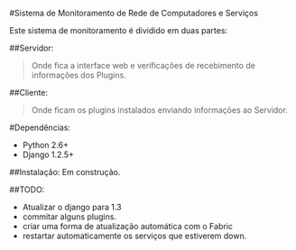 #Sistema de Monitoramento de Rede de Computadores e Serviços

Este sistema de monitoramento é dividido em duas partes:

##Servidor:
>Onde fica a interface web e verificações de recebimento de informações dos Plugins.

##Cliente:

>Onde ficam os plugins instalados enviando informações ao Servidor.

#Dependências:
- Python 2.6+
- Django 1.2.5+

##Instalação:
Em construção.

##TODO:
- Atualizar o django para 1.3
- commitar alguns plugins.
- criar uma forma de atualização automática com o Fabric
- restartar automaticamente os serviços que estiverem down.
